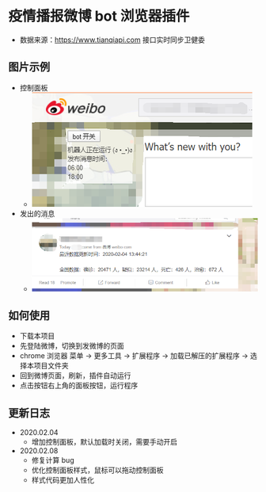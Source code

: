 # 疫情播报微博 bot 浏览器插件
+ 数据来源：https://www.tianqiapi.com 接口实时同步卫健委

## 图片示例
+ 控制面板
    + ![示例图片](./exm2.png)
+ 发出的消息
    + ![示例图片](./exm1.png)

## 如何使用
+ 下载本项目
+ 先登陆微博，切换到发微博的页面
+ chrome 浏览器 菜单 -> 更多工具 -> 扩展程序 -> 加载已解压的扩展程序 -> 选择本项目文件夹
+ 回到微博页面，刷新，插件自动运行
+ 点击按钮右上角的面板按钮，运行程序

## 更新日志
+ 2020.02.04
    + 增加控制面板，默认加载时关闭，需要手动开启
+ 2020.02.08
    + 修复计算 bug
    + 优化控制面板样式，鼠标可以拖动控制面板
    + 样式代码更加人性化
